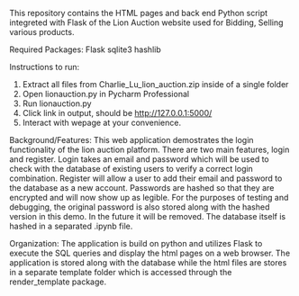 This repository contains the HTML pages and back end Python script integreted with Flask of the Lion Auction website used for Bidding, Selling various products.

Required Packages:
Flask
sqlite3
hashlib

Instructions to run:
1. Extract all files from Charlie_Lu_lion_auction.zip inside of a single folder
2. Open lionauction.py in Pycharm Professional
3. Run lionauction.py
4. Click link in output, should be http://127.0.0.1:5000/
5. Interact with wepage at your convenience.

Background/Features:
This web application demostrates the login functionality of the lion auction platform.
There are two main features, login and register. Login takes an email and password which will be
used to check with the database of existing users to verify a correct login combination.
Register will allow a user to add their email and password to the database as a new account.
Passwords are hashed so that they are encrypted and will now show up as legible. For the purposes
of testing and debugging, the original password is also stored along with the hashed version in 
this demo. In the future it will be removed. The database itself is hashed in a separated .ipynb file.

Organization:
The application is build on python and utilizes Flask to execute the SQL queries and display the html
pages on a web browser. 
The application is stored along with the database while the html files are stores in a separate template
folder which is accessed through the render_template package.


